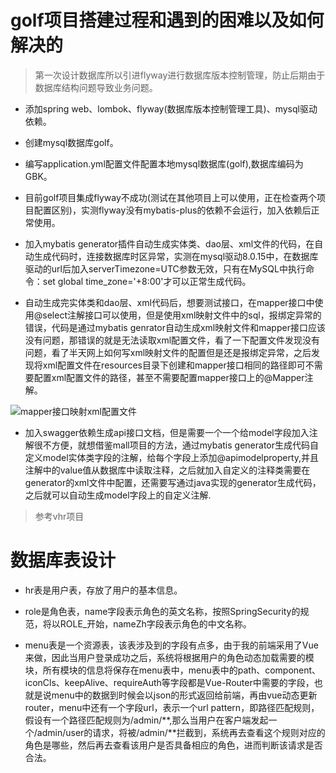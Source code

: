 # golf项目搭建过程和遇到的困难以及如何解决的

> 第一次设计数据库所以引进flyway进行数据库版本控制管理，防止后期由于数据库结构问题导致业务问题。

+ 添加spring web、lombok、flyway(数据库版本控制管理工具)、mysql驱动依赖。

+ 创建mysql数据库golf。

+ 编写application.yml配置文件配置本地mysql数据库(golf),数据库编码为GBK。

+ 目前golf项目集成flyway不成功(测试在其他项目上可以使用，正在检查两个项目配置区别)，实测flyway没有mybatis-plus的依赖不会运行，加入依赖后正常使用。

+ 加入mybatis generator插件自动生成实体类、dao层、xml文件的代码，在自动生成代码时，连接数据库时区异常，实测在mysql驱动8.0.15中，在数据库驱动的url后加入serverTimezone=UTC参数无效，只有在MySQL中执行命令：set global time_zone='+8:00'才可以正常生成代码。

+ 自动生成完实体类和dao层、xml代码后，想要测试接口，在mapper接口中使用@select注解接口可以使用，但是使用xml映射文件中的sql，报绑定异常的错误，代码是通过mybatis genrator自动生成xml映射文件和mapper接口应该没有问题，那错误的就是无法读取xml配置文件，看了一下配置文件发现没有问题，看了半天网上如何写xml映射文件的配置但是还是报绑定异常，之后发现将xml配置文件在resources目录下创建和mapper接口相同的路径即可不需要配置xml配置文件的路径，甚至不需要配置mapper接口上的@Mapper注解。

![mapper接口映射xml配置文件](https://github.com/mxl656565/folg/blob/master/src/main/resources/image/mapper%E6%98%A0%E5%B0%84xml%E6%96%87%E4%BB%B6.png)


+ 加入swagger依赖生成api接口文档，但是需要一个一个给model字段加入注解很不方便，就想借鉴mall项目的方法，通过mybatis generator生成代码自定义model实体类字段的注解，给每个字段上添加@apimodelproperty,并且注解中的value值从数据库中读取注释，之后就加入自定义的注释类需要在generator的xml文件中配置，还需要写通过java实现的generator生成代码，之后就可以自动生成model字段上的自定义注解.


> 参考vhr项目
# 数据库表设计

+ hr表是用户表，存放了用户的基本信息。

+ role是角色表，name字段表示角色的英文名称，按照SpringSecurity的规范，将以ROLE_开始，nameZh字段表示角色的中文名称。

+ menu表是一个资源表，该表涉及到的字段有点多，由于我的前端采用了Vue来做，因此当用户登录成功之后，系统将根据用户的角色动态加载需要的模块，所有模块的信息将保存在menu表中，menu表中的path、component、iconCls、keepAlive、requireAuth等字段都是Vue-Router中需要的字段，也就是说menu中的数据到时候会以json的形式返回给前端，再由vue动态更新router，menu中还有一个字段url，表示一个url pattern，即路径匹配规则，假设有一个路径匹配规则为/admin/**,那么当用户在客户端发起一个/admin/user的请求，将被/admin/**拦截到，系统再去查看这个规则对应的角色是哪些，然后再去查看该用户是否具备相应的角色，进而判断该请求是否合法。
